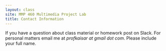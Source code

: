 ```yaml
---
layout: class
site: MMP 460 Multimedia Project Lab
title: Contact Information
---
```


If you have a question about class material or homework post on Slack. For personal matters email me at *profkaisar at gmail dot com*. Please include your full name.
